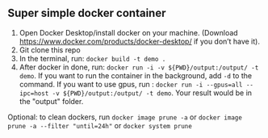 ## Super simple docker container 

1. Open Docker Desktop/install docker on your machine. (Download https://www.docker.com/products/docker-desktop/ if you don’t have it).
2. Git clone this repo
3. In the terminal, run: `docker build -t demo . `
4. After docker in done, run: `docker run -i -v ${PWD}/output:/output/ -t demo`. If you want to run the container in the background, add `-d` to the command. If you want to use gpus, run : `docker run -i --gpus=all --ipc=host -v ${PWD}/output:/output/ -t demo`. Your result would be in the "output" folder.


Optional: to clean dockers, run  `docker image prune -a` or `docker image prune -a --filter "until=24h"` or `docker system prune`
